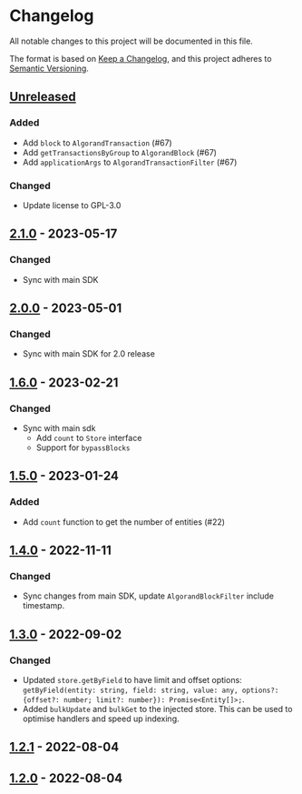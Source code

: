 # Changelog
All notable changes to this project will be documented in this file.

The format is based on [Keep a Changelog](https://keepachangelog.com/en/1.0.0/),
and this project adheres to [Semantic Versioning](https://semver.org/spec/v2.0.0.html).

## [Unreleased]
### Added
- Add `block` to `AlgorandTransaction` (#67)
- Add `getTransactionsByGroup` to `AlgorandBlock` (#67)
- Add `applicationArgs` to `AlgorandTransactionFilter` (#67)

### Changed
- Update license to GPL-3.0

## [2.1.0] - 2023-05-17
### Changed
- Sync with main SDK

## [2.0.0] - 2023-05-01
### Changed
- Sync with main SDK for 2.0 release

## [1.6.0] - 2023-02-21
### Changed
- Sync with main sdk
  - Add `count` to `Store` interface
  - Support for `bypassBlocks`

## [1.5.0] - 2023-01-24
### Added
- Add `count` function to get the number of entities (#22)

## [1.4.0] - 2022-11-11
### Changed
- Sync changes from main SDK, update `AlgorandBlockFilter` include timestamp.

## [1.3.0] - 2022-09-02
### Changed
- Updated `store.getByField` to have limit and offset options: `getByField(entity: string, field: string, value: any, options?: {offset?: number; limit?: number}): Promise<Entity[]>;`.
- Added `bulkUpdate` and `bulkGet` to the injected store. This can be used to optimise handlers and speed up indexing.

## [1.2.1] - 2022-08-04

## [1.2.0] - 2022-08-04
[Unreleased]: https://github.com/subquery/subql-algorand/compare/types/2.1.0...HEAD
[2.1.0]: https://github.com/subquery/subql-algorand/compare/types/2.0.0...types/2.1.0
[2.0.0]: https://github.com/subquery/subql-algorand/compare/types/1.6.0...types/2.0.0
[1.6.0]: https://github.com/subquery/subql-algorand/compare/types/1.5.0...types/1.6.0
[1.5.0]: https://github.com/subquery/subql-algorand/compare/types/1.4.0...types/1.5.0
[1.4.0]: https://github.com/subquery/subql-algorand/compare/types/1.3.0...types/1.4.0
[1.3.0]: https://github.com/subquery/subql-algorand/compare/types/1.2.1...types/1.3.0
[1.2.1]: https://github.com/subquery/subql-algorand/compare/types/1.2.1...types/1.3.0
[1.2.0]: https://github.com/subquery/subql-algorand/tag/types/1.2.0
